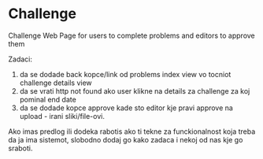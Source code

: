 # Challenge
Challenge Web Page for users to complete problems and editors to approve them

Zadaci:
1) da se dodade back kopce/link od problems index view vo tocniot challenge details view
2) da se vrati http not found ako user klikne na details za challenge za koj pominal end date
3) da se dodade kopce approve kade sto editor kje pravi approve na upload - irani sliki/file-ovi.

Ako imas predlog ili dodeka rabotis ako ti tekne za funckionalnost koja treba da ja ima sistemot, 
slobodno dodaj go kako zadaca i nekoj od nas kje go sraboti.
